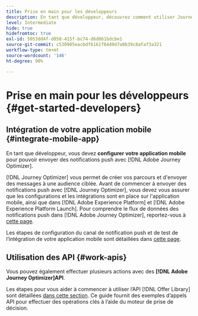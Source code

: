 ```yaml
---
title: Prise en main pour les développeurs
description: En tant que développeur, découvrez comment utiliser Journey Optimizer
level: Intermediate
hide: true
hidefromtoc: true
exl-id: 5053dd4f-d050-415f-bc74-d6d061bdcbe1
source-git-commit: c530905eacbdf6161f6449d7a0b39c8afaf3a321
workflow-type: tm+mt
source-wordcount: '146'
ht-degree: 90%

---
```


# Prise en main pour les développeurs {#get-started-developers}

## Intégration de votre application mobile {#integrate-mobile-app}

En tant que développeur, vous devez **configurer votre application mobile** pour pouvoir envoyer des notifications push avec [!DNL Adobe Journey Optimizer].

[!DNL Journey Optimizer] vous permet de créer vos parcours et d&#39;envoyer des messages à une audience ciblée. Avant de commencer à envoyer des notifications push avec [!DNL Journey Optimizer], vous devez vous assurer que les configurations et les intégrations sont en place sur l&#39;application mobile, ainsi que dans [!DNL Adobe Experience Platform] et [!DNL Adobe Experience Platform Launch]. Pour comprendre le flux de données des notifications push dans [!DNL Adobe Journey Optimizer], reportez-vous à [cette page](../../configuration/push-gs.md).

Les étapes de configuration du canal de notification push et de test de l’intégration de votre application mobile sont détaillées dans [cette page](../../configuration/push-configuration.md).

## Utilisation des API {#work-apis}

Vous pouvez également effectuer plusieurs actions avec des **[!DNL Adobe Journey Optimizer]API**.

Les étapes pour vous aider à commencer à utiliser l’API [!DNL Offer Library] sont détaillées [dans cette section](../../offers/api-reference/getting-started.md). Ce guide fournit des exemples d’appels API pour effectuer des opérations clés à l’aide du moteur de prise de décision.
